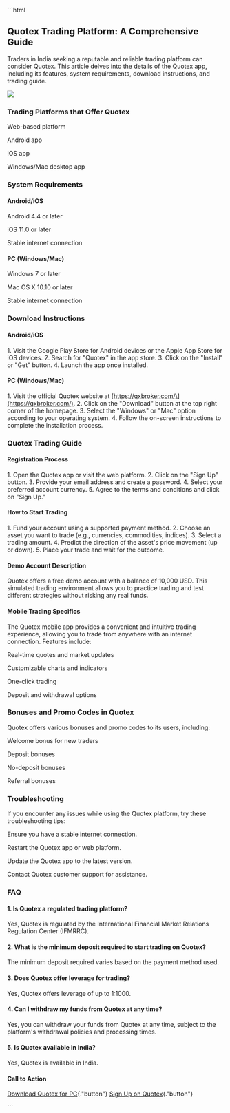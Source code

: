 \`\`\`html

## Quotex Trading Platform: A Comprehensive Guide

Traders in India seeking a reputable and reliable trading platform can
consider Quotex. This article delves into the details of the Quotex app,
including its features, system requirements, download instructions, and
trading guide.

[![](https://static.quotex.io/files/10_en/300_250.jpg)](https://traff.sbs/brokerqxlid)

### Trading Platforms that Offer Quotex

Web-based platform

Android app

iOS app

Windows/Mac desktop app

### System Requirements

#### Android/iOS

Android 4.4 or later

iOS 11.0 or later

Stable internet connection

#### PC (Windows/Mac)

Windows 7 or later

Mac OS X 10.10 or later

Stable internet connection

### Download Instructions

#### Android/iOS

1\. Visit the Google Play Store for Android devices or the Apple App
Store for iOS devices. 2. Search for "Quotex" in the app store. 3.
Click on the "Install" or "Get" button. 4. Launch the app
once installed.

#### PC (Windows/Mac)

1\. Visit the official Quotex website at
\[https://qxbroker.com/\](https://qxbroker.com/). 2. Click on the
"Download" button at the top right corner of the homepage. 3.
Select the "Windows" or "Mac" option according to your
operating system. 4. Follow the on-screen instructions to complete the
installation process.

### Quotex Trading Guide

#### Registration Process

1\. Open the Quotex app or visit the web platform. 2. Click on the
"Sign Up" button. 3. Provide your email address and create a
password. 4. Select your preferred account currency. 5. Agree to the
terms and conditions and click on "Sign Up."

#### How to Start Trading

1\. Fund your account using a supported payment method. 2. Choose an
asset you want to trade (e.g., currencies, commodities, indices). 3.
Select a trading amount. 4. Predict the direction of the asset\'s price
movement (up or down). 5. Place your trade and wait for the outcome.

#### Demo Account Description

Quotex offers a free demo account with a balance of 10,000 USD. This
simulated trading environment allows you to practice trading and test
different strategies without risking any real funds.

#### Mobile Trading Specifics

The Quotex mobile app provides a convenient and intuitive trading
experience, allowing you to trade from anywhere with an internet
connection. Features include:

Real-time quotes and market updates

Customizable charts and indicators

One-click trading

Deposit and withdrawal options

### Bonuses and Promo Codes in Quotex

Quotex offers various bonuses and promo codes to its users, including:

Welcome bonus for new traders

Deposit bonuses

No-deposit bonuses

Referral bonuses

### Troubleshooting

If you encounter any issues while using the Quotex platform, try these
troubleshooting tips:

Ensure you have a stable internet connection.

Restart the Quotex app or web platform.

Update the Quotex app to the latest version.

Contact Quotex customer support for assistance.

### FAQ

#### 1. Is Quotex a regulated trading platform?

Yes, Quotex is regulated by the International Financial Market Relations
Regulation Center (IFMRRC).

#### 2. What is the minimum deposit required to start trading on Quotex?

The minimum deposit required varies based on the payment method used.

#### 3. Does Quotex offer leverage for trading?

Yes, Quotex offers leverage of up to 1:1000.

#### 4. Can I withdraw my funds from Quotex at any time?

Yes, you can withdraw your funds from Quotex at any time, subject to the
platform\'s withdrawal policies and processing times.

#### 5. Is Quotex available in India?

Yes, Quotex is available in India.

#### Call to Action

[Download Quotex for
PC](\%22https://traff.sbs/quotexonelink\%22){."button"} [Sign Up
on Quotex](\%22https://traff.sbs/quotexonelink\%22){."button"}

\`\`\`

